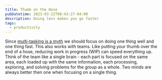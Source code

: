 ```yaml
---
title: Thumb on the Hose
pubDatetime: 2023-03-22T08:43:27-04:00
description: Doing less makes you go faster
tags:
  - productivity
---
```


Since [multi-tasking is a myth](single-tasking-in-a-multi-tasking-world) we should focus on doing
one thing well and one thing fast. This also works with teams. Like putting your thumb over the end
of a hose, reducing work in progress (WIP) can speed everything up. Think of the team like a single
brain - each part is focused on the same area, each loaded up with the same information, each
processing, exploring, and solving problems for the group as a whole. Two minds are always better
then one when focusing on a single thing.
